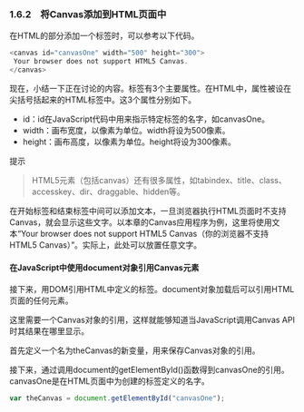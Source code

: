 ### 1.6.2　将Canvas添加到HTML页面中

在HTML的<body>部分添加一个<canvas>标签时，可以参考以下代码。

```javascript
<canvas id="canvasOne" width="500" height="300">
 Your browser does not support HTML5 Canvas.
</canvas>
```

现在，小结一下正在讨论的内容。<canvas>标签有3个主要属性。在HTML中，属性被设在尖括号括起来的HTML标签中。这3个属性分别如下。

+ id：id在JavaScript代码中用来指示特定<canvas>标签的名字，如canvasOne。
+ width：画布宽度，以像素为单位。width将设为500像素。
+ height：画布高度，以像素为单位。height将设为300像素。

提示

> HTML5元素（包括canvas）还有很多属性，如tabindex、title、class、accesskey、dir、draggable、hidden等。

在开始标签<canvas>和结束标签</canvas>中间可以添加文本，一旦浏览器执行HTML页面时不支持Canvas，就会显示这些文字。以本章的Canvas应用程序为例，这里将使用文本“Your browser does not support HTML5 Canvas（你的浏览器不支持HTML5 Canvas）”。实际上，此处可以放置任意文字。

#### 在JavaScript中使用document对象引用Canvas元素

接下来，用DOM引用HTML中定义的<canvas>标签。document对象加载后可以引用HTML页面的任何元素。

这里需要一个Canvas对象的引用，这样就能够知道当JavaScript调用Canvas API时其结果在哪里显示。

首先定义一个名为theCanvas的新变量，用来保存Canvas对象的引用。

接下来，通过调用document的getElementById()函数得到canvasOne的引用。canvasOne是在HTML页面中为创建的<canvas>标签定义的名字。

```javascript
var theCanvas = document.getElementById("canvasOne");
```

